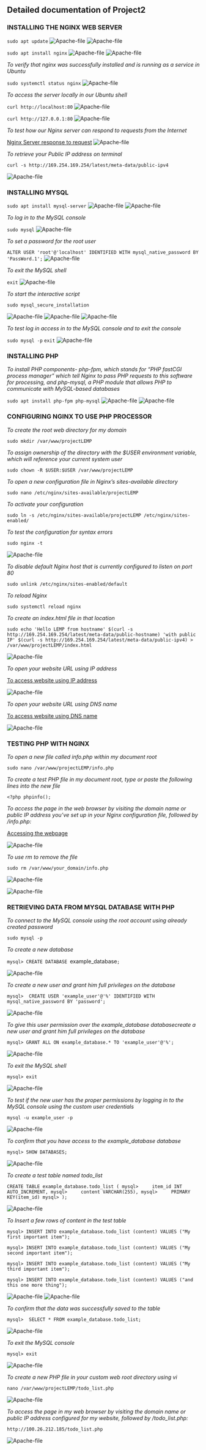 ## Detailed documentation of Project2

### INSTALLING THE NGINX WEB SERVER

`sudo apt update`
![Apache-file](./Images/Apache-file1.PNG)
![Apache-file](./Images/Apache-file2.PNG)

`sudo apt install nginx`
![Apache-file](./Images/Apache-file3.PNG)
![Apache-file](./Images/Apache-file4.PNG)

*To verify that nginx was successfully installed and is running as a service in Ubuntu*

`sudo systemctl status nginx`
![Apache-file](./Images/Apache-file5.PNG)

*To access the server locally in our Ubuntu shell*

 `curl http://localhost:80`
 ![Apache-file](./Images/Apache-file6.PNG)

 `curl http://127.0.0.1:80`
 ![Apache-file](./Images/Apache-file7.PNG)

*To test how our Nginx server can respond to requests from the Internet*

[Nginx Server response to request](http://ec2-100-26-212-185.compute-1.amazonaws.com/)
![Apache-file](./Images/Apache-file8.PNG)

*To retrieve your Public IP address on terminal*

`curl -s http://169.254.169.254/latest/meta-data/public-ipv4`

![Apache-file](./Images/Apache-file9.PNG)

### INSTALLING MYSQL

`sudo apt install mysql-server`
![Apache-file](./Images/Apache-file10.PNG)
![Apache-file](./Images/Apache-file11.PNG)

*To log in to the MySQL console*

`sudo mysql`
![Apache-file](./Images/Apache-file12.PNG)

*To set a password for the root user*

`ALTER USER 'root'@'localhost' IDENTIFIED WITH mysql_native_password BY 'PassWord.1';`
![Apache-file](./Images/Apache-file13.PNG)

*To exit the MySQL shell*

`exit`
![Apache-file](./Images/Apache-file14.PNG)

*To start the interactive script*

`sudo mysql_secure_installation`

![Apache-file](./Images/Apache-file15.PNG)
![Apache-file](./Images/Apache-file16.PNG)
![Apache-file](./Images/Apache-file17.PNG)

*To test log in access in to the MySQL console and to exit the console*

`sudo mysql -p`
`exit`
![Apache-file](./Images/Apache-file18.PNG)


### INSTALLING PHP

*To install PHP components- php-fpm, which stands for “PHP fastCGI process manager” which tell Nginx to pass PHP requests to this software for processing, and php-mysql, a PHP module that allows PHP to communicate with MySQL-based databases*

`sudo apt install php-fpm php-mysql`
![Apache-file](./Images/Apache-file19.PNG)
![Apache-file](./Images/Apache-file20.PNG)


### CONFIGURING NGINX TO USE PHP PROCESSOR

*To create the root web directory for my domain*

`sudo mkdir /var/www/projectLEMP`

*To assign ownership of the directory with the $USER environment variable, which will reference your current system user*

`sudo chown -R $USER:$USER /var/www/projectLEMP`

*To open a new configuration file in Nginx’s sites-available directory*

`sudo nano /etc/nginx/sites-available/projectLEMP`

*To activate your configuration*

`sudo ln -s /etc/nginx/sites-available/projectLEMP /etc/nginx/sites-enabled/`

*To test the configuration for syntax errors*

`sudo nginx -t`

![Apache-file](./Images/Apache-file21.PNG)

*To disable default Nginx host that is currently configured to listen on port 80*

`sudo unlink /etc/nginx/sites-enabled/default`

*To reload Nginx*

`sudo systemctl reload nginx`

*To create an index.html file in that location*

`sudo echo 'Hello LEMP from hostname' $(curl -s http://169.254.169.254/latest/meta-data/public-hostname) 'with public IP' $(curl -s http://169.254.169.254/latest/meta-data/public-ipv4) > /var/www/projectLEMP/index.html`

![Apache-file](./Images/Apache-file22.PNG)

*To open your website URL using IP address*

[To access website using IP address](http://100.26.212.185:80)

![Apache-file](./Images/Apache-file23.PNG)

*To open your website URL using DNS name*

[To access website using DNS name](http://http://ec2-100-26-212-185.compute-1.amazonaws.com/:80)

![Apache-file](./Images/Apache-file24.PNG)

### TESTING PHP WITH NGINX

*To open a new file called info.php within my document root*

`sudo nano /var/www/projectLEMP/info.php`

*To create a test PHP file in my document root, type or paste the following lines into the new file*

`<?php
phpinfo();`

*To access the page in the web browser by visiting the domain name or public IP address you’ve set up in your Nginx configuration file, followed by /info.php:*

[Accessing the webpage](http://100.26.212.185/info.php)

![Apache-file](./Images/Apache-file25.PNG)

*To use rm to remove the file*

`sudo rm /var/www/your_domain/info.php`

![Apache-file](./Images/Apache-file26.PNG)

![Apache-file](./Images/Apache-file27.PNG)

### RETRIEVING DATA FROM MYSQL DATABASE WITH PHP

*To connect to the MySQL console using the root account using already created password*

`sudo mysql -p`

*To create a new database*

`mysql> CREATE DATABASE `example_database`;`

![Apache-file](./Images/Apache-file28.PNG)

*To create a new user and grant him full privileges on the database*

`mysql>  CREATE USER 'example_user'@'%' IDENTIFIED WITH mysql_native_password BY 'password';`

![Apache-file](./Images/Apache-file29.PNG)

*To  give this user permission over the example_database databasecreate a new user and grant him full privileges on the database*

`mysql> GRANT ALL ON example_database.* TO 'example_user'@'%';`

![Apache-file](./Images/Apache-file30.PNG)

*To exit the MySQL shell*

`mysql> exit`

![Apache-file](./Images/Apache-file31.PNG)

*To test if the new user has the proper permissions by logging in to the MySQL console using the custom user credentials*

`mysql -u example_user -p`

![Apache-file](./Images/Apache-file32.PNG)

*To confirm that you have access to the example_database database*

`mysql> SHOW DATABASES;`

![Apache-file](./Images/Apache-file33.PNG)

*To create a test table named todo_list*

`CREATE TABLE example_database.todo_list (
mysql>     item_id INT AUTO_INCREMENT,
mysql>     content VARCHAR(255),
mysql>     PRIMARY KEY(item_id)
mysql> );`

![Apache-file](./Images/Apache-file34.PNG)

*To Insert a few rows of content in the test table*

`mysql> INSERT INTO example_database.todo_list (content) VALUES ("My first important item");`

`mysql> INSERT INTO example_database.todo_list (content) VALUES ("My second important item");`

`mysql> INSERT INTO example_database.todo_list (content) VALUES ("My third important item");`

`mysql> INSERT INTO example_database.todo_list (content) VALUES ("and this one more thing");`

![Apache-file](./Images/Apache-file35.PNG)
![Apache-file](./Images/Apache-file36.PNG)

*To confirm that the data was successfully saved to the table*

`mysql>  SELECT * FROM example_database.todo_list;`

![Apache-file](./Images/Apache-file37.PNG)

*To exit the MySQL console*

`mysql> exit`

![Apache-file](./Images/Apache-file38.PNG)

*To create a new PHP file in your custom web root directory using vi*

`nano /var/www/projectLEMP/todo_list.php`

![Apache-file](./Images/Apache-file39.PNG)

*To access the page in my web browser by visiting the domain name or public IP address configured for my website, followed by /todo_list.php:*

`http://100.26.212.185/todo_list.php`

![Apache-file](./Images/Apache-file40.PNG)